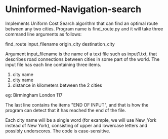 # Uninformed-Navigation-search
Implements Uniform Cost Search algorithm that can find an optimal route between any two cities.
Program name is find_route.py and it will take three command line arguments as follows:

  find_route input_filename origin_city destination_city

Argument input_filename is the name of a text file such as input1.txt, that describes road connections between cities in some part of the world.
The input file has each line containing three items.
1)  city name
2)  city name
3)  distance in kilometers between the 2 cities

eg: Birmingham London 117


The last line contains the items "END OF INPUT", and that is how the program can detect that it has reached the end of the file.

Each city name will be a single word (for example, we will use New_York instead of New York), consisting of upper and lowercase letters and possibly underscores.
The code is case-sensitive.
